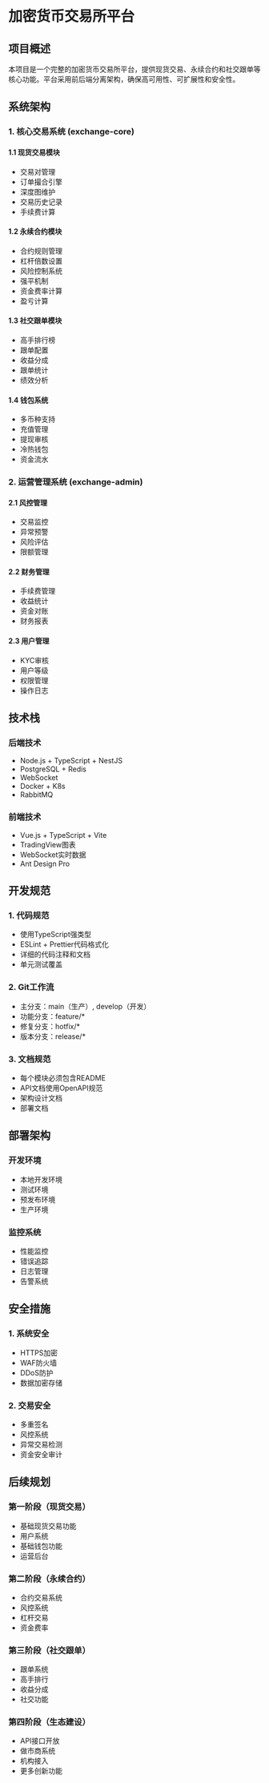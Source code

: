 # 加密货币交易所平台

## 项目概述

本项目是一个完整的加密货币交易所平台，提供现货交易、永续合约和社交跟单等核心功能。平台采用前后端分离架构，确保高可用性、可扩展性和安全性。

## 系统架构

### 1. 核心交易系统 (exchange-core)

#### 1.1 现货交易模块
- 交易对管理
- 订单撮合引擎
- 深度图维护
- 交易历史记录
- 手续费计算

#### 1.2 永续合约模块
- 合约规则管理
- 杠杆倍数设置
- 风险控制系统
- 强平机制
- 资金费率计算
- 盈亏计算

#### 1.3 社交跟单模块
- 高手排行榜
- 跟单配置
- 收益分成
- 跟单统计
- 绩效分析

#### 1.4 钱包系统
- 多币种支持
- 充值管理
- 提现审核
- 冷热钱包
- 资金流水

### 2. 运营管理系统 (exchange-admin)

#### 2.1 风控管理
- 交易监控
- 异常预警
- 风险评估
- 限额管理

#### 2.2 财务管理
- 手续费管理
- 收益统计
- 资金对账
- 财务报表

#### 2.3 用户管理
- KYC审核
- 用户等级
- 权限管理
- 操作日志

## 技术栈

### 后端技术
- Node.js + TypeScript + NestJS
- PostgreSQL + Redis
- WebSocket
- Docker + K8s
- RabbitMQ

### 前端技术
- Vue.js + TypeScript + Vite
- TradingView图表
- WebSocket实时数据
- Ant Design Pro

## 开发规范

### 1. 代码规范
- 使用TypeScript强类型
- ESLint + Prettier代码格式化
- 详细的代码注释和文档
- 单元测试覆盖

### 2. Git工作流
- 主分支：main（生产）, develop（开发）
- 功能分支：feature/*
- 修复分支：hotfix/*
- 版本分支：release/*

### 3. 文档规范
- 每个模块必须包含README
- API文档使用OpenAPI规范
- 架构设计文档
- 部署文档

## 部署架构

### 开发环境
- 本地开发环境
- 测试环境
- 预发布环境
- 生产环境

### 监控系统
- 性能监控
- 错误追踪
- 日志管理
- 告警系统

## 安全措施

### 1. 系统安全
- HTTPS加密
- WAF防火墙
- DDoS防护
- 数据加密存储

### 2. 交易安全
- 多重签名
- 风控系统
- 异常交易检测
- 资金安全审计

## 后续规划

### 第一阶段（现货交易）
- 基础现货交易功能
- 用户系统
- 基础钱包功能
- 运营后台

### 第二阶段（永续合约）
- 合约交易系统
- 风控系统
- 杠杆交易
- 资金费率

### 第三阶段（社交跟单）
- 跟单系统
- 高手排行
- 收益分成
- 社交功能

### 第四阶段（生态建设）
- API接口开放
- 做市商系统
- 机构接入
- 更多创新功能
